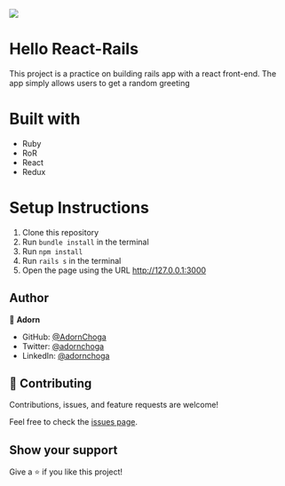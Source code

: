 ![](https://img.shields.io/badge/Microverse-blueviolet)

# Hello React-Rails

This project is a practice on building rails app with a react front-end. The app simply allows users to get a random greeting

# Built with

- Ruby
- RoR
- React
- Redux

# Setup Instructions

1. Clone this repository
2. Run `bundle install` in the terminal
3. Run `npm install`
4. Run `rails s` in the terminal
5. Open the page using the URL http://127.0.0.1:3000

## Author

👤 **Adorn**

- GitHub: [@AdornChoga](https://github.com/AdornChoga)
- Twitter: [@adornchoga](https://twitter.com/adorn_choga)
- LinkedIn: [@adornchoga](https://www.linkedin.com/in/adorn-choga)

## 🤝 Contributing

Contributions, issues, and feature requests are welcome!

Feel free to check the [issues page](../../issues/).

## Show your support

Give a ⭐️ if you like this project!